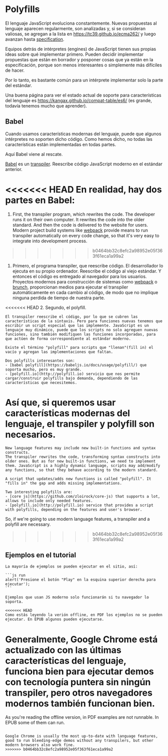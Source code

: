 # Polyfills

El lenguaje JavaScript evoluciona constantemente. Nuevas propuestas al lenguaje aparecen regularmente, son analizadas y, si se consideran valiosas, se agregan a la lista en <https://tc39.github.io/ecma262/> y luego avanzan hasta [specification](http://www.ecma-international.org/publications/standards/Ecma-262.htm).

Equipos detrás de intérpretes (engines) de JavaScript tienen sus propias ideas sobre qué implementar primero. Pueden decidir implementar propuestas que están en borrador y posponer cosas que ya están en la especificación, porque son menos interesantes o simplemente más difíciles de hacer.

Por lo tanto, es bastante común para un intérprete implementar solo la parte del estándar.

Una buena página para ver el estado actual de soporte para características del lenguaje es <https://kangax.github.io/compat-table/es6/> (es grande, todavía tenemos mucho que aprender).

## Babel

Cuando usamos características modernas del lenguaje, puede que algunos intérpretes no soporten dicho código. Como hemos dicho, no todas las características están implementadas en todas partes.

Aquí Babel viene al rescate.

[Babel](https://babeljs.io) es un [transpiler](https://en.wikipedia.org/wiki/Source-to-source_compiler). Reescribe código JavaScript moderno en el estándar anterior.

<<<<<<< HEAD
En realidad, hay dos partes en Babel:
=======
1. First, the transpiler program, which rewrites the code. The developer runs it on their own computer. It rewrites the code into the older standard. And then the code is delivered to the website for users. Modern project build systems like [webpack](http://webpack.github.io/) provide means to run transpiler automatically on every code change, so that it's very easy to integrate into development process.
>>>>>>> b0464bb32c8efc2a98952e05f363f61eca1a99a2

1. Primero, el programa transpiler, que reescribe código. El desarrollador lo ejecuta en su propio ordenador. Reescribe el código al viejo estándar. Y entonces el código es entregado al navegador para los usuarios. Proyectos modernos para construcción de sistemas como [webpack](http://webpack.github.io/) o [brunch](http://brunch.io/), proporcionan medios para ejecutar el transpiler automáticamente en cada cambio al código, de modo que no implique ninguna perdida de tiempo de nuestra parte.

<<<<<<< HEAD
2. Segundo, el polyfill.

    El transpiler reescribe el código, por lo que se cubren las características de la sintaxis. Pero para funciones nuevas tenemos que escribir un script especial que las implemente. JavaScript es un lenguaje muy dinámico, puede que los scripts no solo agreguen nuevas funciones, sino también modifiquen las funciones incorporadas, para que actúen de forma correspondiente al estándar moderno.

    Existe el término "polyfill" para scripts que "llenan"(fill in) el vacío y agregan las implementaciones que faltan.

    Dos polyfills interesantes son:
    - [babel polyfill](https://babeljs.io/docs/usage/polyfill/) que soporta mucho, pero es muy grande.
    - [polyfill.io](http://polyfill.io) servicio que nos permite cargar/construir polyfills bajo demanda, dependiendo de las características que necesitemos.

Así que, si queremos usar características modernas del lenguaje, el transpiler y polyfill son necesarios.
=======
    New language features may include new built-in functions and syntax constructs.
    The transpiler rewrites the code, transforming syntax constructs into older ones. But as for new built-in functions, we need to implement them. JavaScript is a highly dynamic language, scripts may add/modify any functions, so that they behave according to the modern standard.

    A script that updates/adds new functions is called "polyfill". It "fills in" the gap and adds missing implementations.

    Two interesting polyfills are:
    - [core js](https://github.com/zloirock/core-js) that supports a lot, allows to include only needed features.
    - [polyfill.io](http://polyfill.io) service that provides a script with polyfills, depending on the features and user's browser.

So, if we're going to use modern language features, a transpiler and a polyfill are necessary.
>>>>>>> b0464bb32c8efc2a98952e05f363f61eca1a99a2

## Ejemplos en el tutorial


````online
La mayoría de ejemplos se pueden ejecutar en el sitio, así:

```js run
alert('Presione el botón "Play" en la esquina superior derecha para ejecutar');
```

Ejemplos que usan JS moderno solo funcionarán si tu navegador lo soporta.
````

```offline
<<<<<<< HEAD
Como estás leyendo la verión offline, en PDF los ejemplos no se pueden ejecutar. En EPUB algunos pueden ejecutarse.
```

Generalmente, Google Chrome está actualizado con las últimas características del lenguaje, funciona bien para ejecutar demos con tecnología puntera sin ningún transpiler, pero otros navegadores modernos también funcionan bien.
=======
As you're reading the offline version, in PDF examples are not runnable. In EPUB some of them can run.
```

Google Chrome is usually the most up-to-date with language features, good to run bleeding-edge demos without any transpilers, but other modern browsers also work fine.
>>>>>>> b0464bb32c8efc2a98952e05f363f61eca1a99a2
